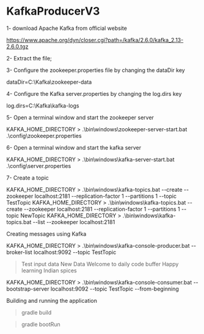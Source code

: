 # KafkaProducerV3

1- download Apache Kafka from official website


https://www.apache.org/dyn/closer.cgi?path=/kafka/2.6.0/kafka_2.13-2.6.0.tgz

2- Extract the file;

3- Configure the zookeeper.properties file by changing the dataDir key

dataDir=C:\Kafka\zookeeper-data

4- Configure the Kafka server.properties by changing the log.dirs key

log.dirs=C:\Kafka\kafka-logs

5- Open a terminal window and start the zookeeper server

KAFKA_HOME_DIRECTORY > .\bin\windows\zookeeper-server-start.bat .\config\zookeeper.properties

6- Open a terminal window and start the kafka server

KAFKA_HOME_DIRECTORY > .\bin\windows\kafka-server-start.bat .\config\server.properties

7- Create a topic 

KAFKA_HOME_DIRECTORY > .\bin\windows\kafka-topics.bat --create --zookeeper localhost:2181 --replication-factor 1 --partitions 1 --topic TestTopic
KAFKA_HOME_DIRECTORY > .\bin\windows\kafka-topics.bat --create --zookeeper localhost:2181 --replication-factor 1 --partitions 1 --topic NewTopic
KAFKA_HOME_DIRECTORY > .\bin\windows\kafka-topics.bat --list --zookeeper localhost:2181


Creating messages using Kafka

KAFKA_HOME_DIRECTORY > .\bin\windows\kafka-console-producer.bat --broker-list localhost:9092 --topic TestTopic 

> Test input data
> New Data
> Welcome to daily code buffer
> Happy learning
> Indian spices


KAFKA_HOME_DIRECTORY > .\bin\windows\kafka-console-consumer.bat --bootstrap-server localhost:9092 --topic TestTopic --from-beginning


Building and running the application

>gradle build

>gradle bootRun
